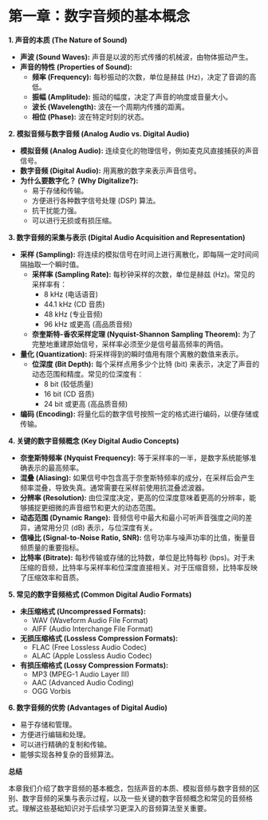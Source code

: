 # 第一章：数字音频的基本概念

**1. 声音的本质 (The Nature of Sound)**

* **声波 (Sound Waves):** 声音是以波的形式传播的机械波，由物体振动产生。
* **声音的特性 (Properties of Sound):**
    * **频率 (Frequency):** 每秒振动的次数，单位是赫兹 (Hz)，决定了音调的高低。
    * **振幅 (Amplitude):** 振动的幅度，决定了声音的响度或音量大小。
    * **波长 (Wavelength):** 波在一个周期内传播的距离。
    * **相位 (Phase):** 波在特定时刻的状态。

**2. 模拟音频与数字音频 (Analog Audio vs. Digital Audio)**

* **模拟音频 (Analog Audio):** 连续变化的物理信号，例如麦克风直接捕获的声音信号。
* **数字音频 (Digital Audio):** 用离散的数字来表示声音信号。
* **为什么要数字化？ (Why Digitalize?):**
    * 易于存储和传输。
    * 方便进行各种数字信号处理 (DSP) 算法。
    * 抗干扰能力强。
    * 可以进行无损或有损压缩。

**3. 数字音频的采集与表示 (Digital Audio Acquisition and Representation)**

* **采样 (Sampling):** 将连续的模拟信号在时间上进行离散化，即每隔一定时间间隔抽取一个瞬时值。
    * **采样率 (Sampling Rate):** 每秒钟采样的次数，单位是赫兹 (Hz)。常见的采样率有：
        * 8 kHz (电话语音)
        * 44.1 kHz (CD 音质)
        * 48 kHz (专业音频)
        * 96 kHz 或更高 (高品质音频)
    * **奈奎斯特-香农采样定理 (Nyquist-Shannon Sampling Theorem):** 为了完整地重建原始信号，采样率必须至少是信号最高频率的两倍。
* **量化 (Quantization):** 将采样得到的瞬时值用有限个离散的数值来表示。
    * **位深度 (Bit Depth):** 每个采样点用多少个比特 (bit) 来表示，决定了声音的动态范围和精度。常见的位深度有：
        * 8 bit (较低质量)
        * 16 bit (CD 音质)
        * 24 bit 或更高 (高品质音频)
* **编码 (Encoding):** 将量化后的数字信号按照一定的格式进行编码，以便存储或传输。

**4. 关键的数字音频概念 (Key Digital Audio Concepts)**

* **奈奎斯特频率 (Nyquist Frequency):** 等于采样率的一半，是数字系统能够准确表示的最高频率。
* **混叠 (Aliasing):** 如果信号中包含高于奈奎斯特频率的成分，在采样后会产生频率混叠，导致失真。通常需要在采样前使用抗混叠滤波器。
* **分辨率 (Resolution):** 由位深度决定，更高的位深度意味着更高的分辨率，能够捕捉更细微的声音细节和更大的动态范围。
* **动态范围 (Dynamic Range):** 音频信号中最大和最小可听声音强度之间的差异，通常用分贝 (dB) 表示，与位深度有关。
* **信噪比 (Signal-to-Noise Ratio, SNR):** 信号功率与噪声功率的比值，衡量音频质量的重要指标。
* **比特率 (Bitrate):** 每秒传输或存储的比特数，单位是比特每秒 (bps)。对于未压缩的音频，比特率与采样率和位深度直接相关。对于压缩音频，比特率反映了压缩效率和音质。

**5. 常见的数字音频格式 (Common Digital Audio Formats)**

* **未压缩格式 (Uncompressed Formats):**
    * WAV (Waveform Audio File Format)
    * AIFF (Audio Interchange File Format)
* **无损压缩格式 (Lossless Compression Formats):**
    * FLAC (Free Lossless Audio Codec)
    * ALAC (Apple Lossless Audio Codec)
* **有损压缩格式 (Lossy Compression Formats):**
    * MP3 (MPEG-1 Audio Layer III)
    * AAC (Advanced Audio Coding)
    * OGG Vorbis

**6. 数字音频的优势 (Advantages of Digital Audio)**

* 易于存储和管理。
* 方便进行编辑和处理。
* 可以进行精确的复制和传输。
* 能够实现各种复杂的音频算法。

**总结**

本章我们介绍了数字音频的基本概念，包括声音的本质、模拟音频与数字音频的区别、数字音频的采集与表示过程，以及一些关键的数字音频概念和常见的音频格式。理解这些基础知识对于后续学习更深入的音频算法至关重要。